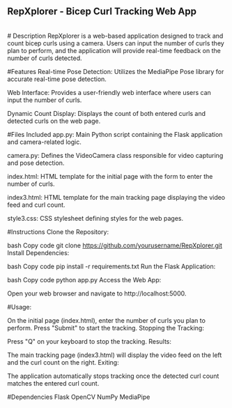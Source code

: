 ## RepXplorer - Bicep Curl Tracking Web App
<br>
# Description
RepXplorer is a web-based application designed to track and count bicep curls using a camera. Users can input the number of curls they plan to perform, and the application will provide real-time feedback on the number of curls detected.

#Features
Real-time Pose Detection: Utilizes the MediaPipe Pose library for accurate real-time pose detection.

Web Interface: Provides a user-friendly web interface where users can input the number of curls.

Dynamic Count Display: Displays the count of both entered curls and detected curls on the web page.

#Files Included
app.py: Main Python script containing the Flask application and camera-related logic.

camera.py: Defines the VideoCamera class responsible for video capturing and pose detection.

index.html: HTML template for the initial page with the form to enter the number of curls.

index3.html: HTML template for the main tracking page displaying the video feed and curl count.

style3.css: CSS stylesheet defining styles for the web pages.

#Instructions
Clone the Repository:

bash
Copy code
git clone https://github.com/yourusername/RepXplorer.git
Install Dependencies:

bash
Copy code
pip install -r requirements.txt
Run the Flask Application:

bash
Copy code
python app.py
Access the Web App:

Open your web browser and navigate to http://localhost:5000.

#Usage:

On the initial page (index.html), enter the number of curls you plan to perform.
Press "Submit" to start the tracking.
Stopping the Tracking:

Press "Q" on your keyboard to stop the tracking.
Results:

The main tracking page (index3.html) will display the video feed on the left and the curl count on the right.
Exiting:

The application automatically stops tracking once the detected curl count matches the entered curl count.

#Dependencies
Flask
OpenCV
NumPy
MediaPipe

